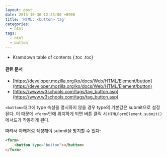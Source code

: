 ```yaml
---
layout: post
date: 2013-10-30 12:23:00 +0900
title: 'HTML: <button> tag'
categories:
  - html
tags:
  - html
  - button
---
```


* Kramdown table of contents
{:toc .toc}

#### 관련 문서

- [https://developer.mozilla.org/ko/docs/Web/HTML/Element/button](https://developer.mozilla.org/ko/docs/Web/HTML/Element/button)
- [https://www.w3schools.com/tags/tag_button.asp](https://www.w3schools.com/tags/tag_button.asp)

`<button>`태그에 type 속성을 명시하지 않을 경우 type의 기본값은 submit으로 설정된다. 이 때문에 `<form>`안에 위치하게 되면 버튼 클릭 시 `HTMLFormElement.submit()` 메서드가 작동하게 된다.

따라서 아래처럼 작성해야 submit을 방지할 수 있다:

```html
<form>
    <button type="button"></button>
</form>
```
